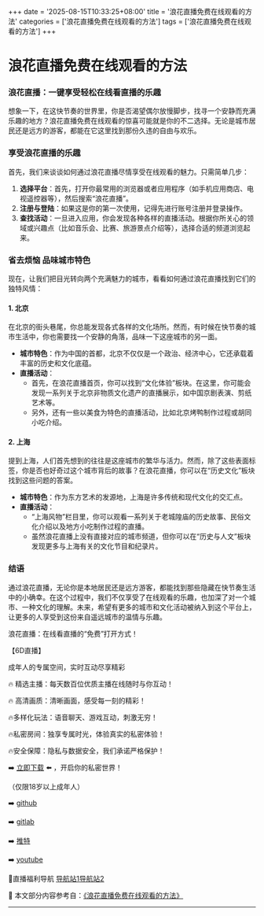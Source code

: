 +++
date = '2025-08-15T10:33:25+08:00'
title = '浪花直播免费在线观看的方法'
categories = ['浪花直播免费在线观看的方法']
tags = ['浪花直播免费在线观看的方法']
+++

# 浪花直播免费在线观看的方法

### 浪花直播：一键享受轻松在线看直播的乐趣

想象一下，在这快节奏的世界里，你是否渴望偶尔放慢脚步，找寻一个安静而充满乐趣的地方？浪花直播免费在线观看的惊喜可能就是你的不二选择。无论是城市居民还是远方的游客，都能在它这里找到那份久违的自由与欢乐。

### 享受浪花直播的乐趣

首先，我们来谈谈如何通过浪花直播尽情享受在线观看的魅力。只需简单几步：

1. **选择平台**：首先，打开你最常用的浏览器或者应用程序（如手机应用商店、电视遥控器等），然后搜索“浪花直播”。
2. **注册与登陆**：如果这是你的第一次使用，记得先进行账号注册并登录操作。
3. **查找活动**：一旦进入应用，你会发现各种各样的直播活动。根据你所关心的领域或兴趣点（比如音乐会、比赛、旅游景点介绍等），选择合适的频道浏览起来。

### 省去烦恼 品味城市特色

现在，让我们把目光转向两个充满魅力的城市，看看如何通过浪花直播找到它们的独特风情：

#### 1. **北京**

在北京的街头巷尾，你总能发现各式各样的文化场所。然而，有时候在快节奏的城市生活中，你也需要找一个安静的角落，品味一下这座城市的另一面。

- **城市特色**：作为中国的首都，北京不仅仅是一个政治、经济中心，它还承载着丰富的历史和文化底蕴。
- **直播活动**：
  - 首先，在浪花直播首页，你可以找到“文化体验”板块。在这里，你可能会发现一系列关于北京非物质文化遗产的直播展示，如中国京剧表演、剪纸艺术等。
  - 另外，还有一些以美食为特色的直播活动，比如北京烤鸭制作过程或胡同小吃介绍。

#### 2. **上海**

提到上海，人们首先想到的往往是这座城市的繁华与活力。然而，除了这些表面标签，你是否也好奇过这个城市背后的故事？在浪花直播，你可以在“历史文化”板块找到这些问题的答案。

- **城市特色**：作为东方艺术的发源地，上海是许多传统和现代文化的交汇点。
- **直播活动**：
  - “上海风物”栏目里，你可以观看一系列关于老城隍庙的历史故事、民俗文化介绍以及地方小吃制作过程的直播。
  - 虽然浪花直播上没有直接对应的城市频道，但你可以在“历史与人文”板块发现更多与上海有关的文化节目和纪录片。

### 结语

通过浪花直播，无论你是本地居民还是远方游客，都能找到那些隐藏在快节奏生活中的小确幸。在这个过程中，我们不仅享受了在线观看的乐趣，也加深了对一个城市、一种文化的理解。未来，希望有更多的城市和文化活动被纳入到这个平台上，让更多的人享受到这份来自遥远城市的温情与乐趣。

浪花直播：在线看直播的“免费”打开方式！

【6D直播】

 成年人的专属空间，实时互动尽享精彩

🔥 精选主播：每天数百位优质主播在线随时与你互动！

🔥 高清画质：清晰画面，感受每一刻的精彩！

🔥多样化玩法：语音聊天、游戏互动，刺激无穷！

🔥私密房间：独享专属时光，体验真实的私密体验！

🔥安全保障：隐私与数据安全，我们承诺严格保护！

➡️ [立即下载](https://down123.s3.ap-east-1.amazonaws.com/down/down.html?channelCode=blog) ⬅️ ，开启你的私密世界！

 （仅限18岁以上成年人）

➡️ [github](https://aldult-live.github.io/)

➡️ [gitlab](https://seo-09598d.gitlab.io/)

➡️ [推特](https://x.com/wegame33)

➡️ [youtube](https://www.youtube.com/@6Dlive)

🔞直播福利导航   [导航站1](https://webstack-86085a.gitlab.io/)[导航站2](https://onlygit123-2.github.io/)

📘 本文部分内容参考自：[《浪花直播免费在线观看的方法》](https://webstack-hugo-9.pages.dev/)

---
